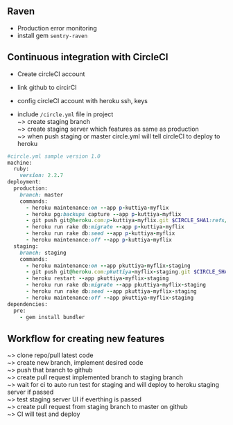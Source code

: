 ## Raven 
* Production error monitoring  
* install gem `sentry-raven`  

## Continuous integration with CircleCI  
* Create circleCI account  

* link github to circirCI  

* config circleCI account with heroku ssh, keys  

* include `/circle.yml` file in project  
~> create staging branch  
~> create staging server which features as same as production  
~> when push staging or master circle.yml will tell circleCI to deploy to heroku  
```ruby
#circle.yml sample version 1.0
machine:
  ruby:
    version: 2.2.7
deployment:
  production:
    branch: master
    commands:
      - heroku maintenance:on --app p-kuttiya-myflix
      - heroku pg:backups capture --app p-kuttiya-myflix
      - git push git@heroku.com:p-kuttiya-myflix.git $CIRCLE_SHA1:refs/heads/master
      - heroku run rake db:migrate --app p-kuttiya-myflix
      - heroku run rake db:seed --app p-kuttiya-myflix
      - heroku maintenance:off --app p-kuttiya-myflix
  staging:
    branch: staging
    commands:
      - heroku maintenance:on --app pkuttiya-myflix-staging
      - git push git@heroku.com:pkuttiya-myflix-staging.git $CIRCLE_SHA1:refs/heads/master
      - heroku restart --app pkuttiya-myflix-staging
      - heroku run rake db:migrate --app pkuttiya-myflix-staging
      - heroku run rake db:seed --app pkuttiya-myflix-staging
      - heroku maintenance:off --app pkuttiya-myflix-staging
dependencies:
  pre:
    - gem install bundler
```

## Workflow for creating new features  
~> clone repo/pull latest code  
~> create new branch, implement desired code  
~> push that branch to github  
~> create pull request implemented branch to staging branch    
~> wait for ci to auto run test for staging and will deploy to heroku staging server if passed  
~> test staging server UI if everthing is passed  
~> create pull request from staging branch to master on github  
~> CI will test and deploy  